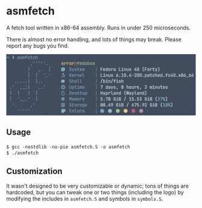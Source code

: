 # asmfetch

A fetch tool written in x86-64 assembly. Runs in under 250 microseconds.

There is almost no error handling, and lots of things may break.
Please report any bugs you find.

![Preview](/asmfetch.png)

## Usage

```
$ gcc -nostdlib -no-pie asmfetch.S -o asmfetch
$ ./asmfetch
```

## Customization

It wasn't designed to be very customizable or dynamic; tons of things are
hardcoded, but you can tweak one or two things (including the logo) by
modifying the includes in `asmfetch.S` and symbols in `symbols.S`.
